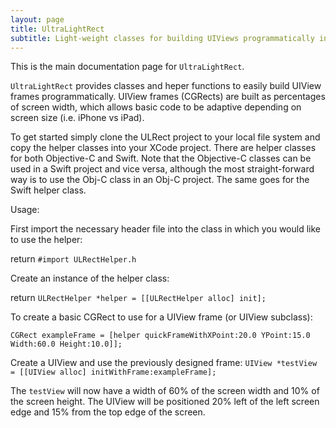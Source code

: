 ```yaml
---
layout: page
title: UltraLightRect
subtitle: Light-weight classes for building UIViews programmatically in Objective-C and Swift
---
```


This is the main documentation page for `UltraLightRect`.

`UltraLightRect` provides classes and heper functions to easily build UIView frames programmatically. UIView frames (CGRects) are built as percentages of screen width, which allows basic code to be adaptive depending on screen size (i.e. iPhone vs iPad).

To get started simply clone the ULRect project to your local file system and copy the helper classes into your XCode project. There are helper classes for both Objective-C and Swift. Note that the Objective-C classes can be used in a Swift project and vice versa, although the most straight-forward way is to use the Obj-C class in an Obj-C project. The same goes for the Swift helper class.

Usage:

First import the necessary header file into the class in which you would like to use the helper:

return
`#import ULRectHelper.h`

Create an instance of the helper class:

return
`ULRectHelper *helper = [[ULRectHelper alloc] init];`

To create a basic CGRect to use for a UIView frame (or UIView subclass):


`CGRect exampleFrame = [helper quickFrameWithXPoint:20.0 YPoint:15.0 Width:60.0 Height:10.0]];`

Create a UIView and use the previously designed frame:
`UIView *testView = [[UIView alloc] initWithFrame:exampleFrame];`

The `testView` will now have a width of 60% of the screen width and 10% of the screen height. The UIView will be positioned 20% left of the left screen edge and 15% from the top edge of the screen.

